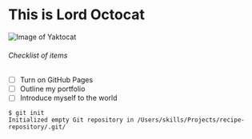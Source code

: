 # This is Lord Octocat
![Image of Yaktocat](https://octodex.github.com/images/yaktocat.png)
###### Checklist of items
- [ ] Turn on GitHub Pages
- [ ] Outline my portfolio
- [ ] Introduce myself to the world
```
$ git init
Initialized empty Git repository in /Users/skills/Projects/recipe-repository/.git/
```
